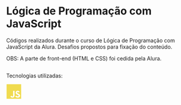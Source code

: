 # Lógica de Programação com JavaScript


Códigos realizados durante o curso de Lógica de Programação com JavaScript da Alura. Desafios propostos para fixação do conteúdo.

OBS: A parte de front-end (HTML e CSS) foi cedida pela Alura.

##

Tecnologias utilizadas:

<img align="center" alt="Breno-Js" height="40" width="40" src="https://raw.githubusercontent.com/devicons/devicon/master/icons/javascript/javascript-plain.svg">
